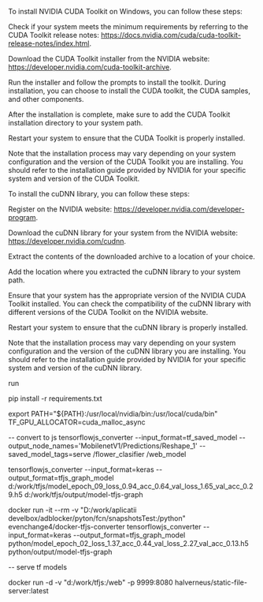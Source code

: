 To install NVIDIA CUDA Toolkit on Windows, you can follow these steps:

Check if your system meets the minimum requirements by referring to the CUDA Toolkit release notes: https://docs.nvidia.com/cuda/cuda-toolkit-release-notes/index.html.

Download the CUDA Toolkit installer from the NVIDIA website: https://developer.nvidia.com/cuda-toolkit-archive.

Run the installer and follow the prompts to install the toolkit. During installation, you can choose to install the CUDA toolkit, the CUDA samples, and other components.

After the installation is complete, make sure to add the CUDA Toolkit installation directory to your system path.

Restart your system to ensure that the CUDA Toolkit is properly installed.

Note that the installation process may vary depending on your system configuration and the version of the CUDA Toolkit you are installing. You should refer to the installation guide provided by NVIDIA for your specific system and version of the CUDA Toolkit.

To install the cuDNN library, you can follow these steps:

Register on the NVIDIA website: https://developer.nvidia.com/developer-program.

Download the cuDNN library for your system from the NVIDIA website: https://developer.nvidia.com/cudnn.

Extract the contents of the downloaded archive to a location of your choice.

Add the location where you extracted the cuDNN library to your system path.

Ensure that your system has the appropriate version of the NVIDIA CUDA Toolkit installed. You can check the compatibility of the cuDNN library with different versions of the CUDA Toolkit on the NVIDIA website.

Restart your system to ensure that the cuDNN library is properly installed.

Note that the installation process may vary depending on your system configuration and the version of the cuDNN library you are installing. You should refer to the installation guide provided by NVIDIA for your specific system and version of the cuDNN library.


run 

pip install -r requirements.txt

export PATH="${PATH}:/usr/local/nvidia/bin:/usr/local/cuda/bin"
TF_GPU_ALLOCATOR=cuda_malloc_async


-- convert to js 
tensorflowjs_converter  --input_format=tf_saved_model  --output_node_names='MobilenetV1/Predictions/Reshape_1'  --saved_model_tags=serve  /flower_clasifier /web_model

tensorflowjs_converter --input_format=keras --output_format=tfjs_graph_model d:/work/tfjs/model_epoch_09_loss_0.94_acc_0.64_val_loss_1.65_val_acc_0.29.h5 d:/work/tfjs/output/model-tfjs-graph

docker run -it --rm -v "D:/work/aplicatii develbox/adblocker/pyton/fcn/snapshotsTest:/python" evenchange4/docker-tfjs-converter tensorflowjs_converter --input_format=keras --output_format=tfjs_graph_model python/model_epoch_02_loss_1.37_acc_0.44_val_loss_2.27_val_acc_0.13.h5 python/output/model-tfjs-graph

-- serve tf models 

docker run -d -v "d:/work/tfjs:/web" -p 9999:8080 halverneus/static-file-server:latest



